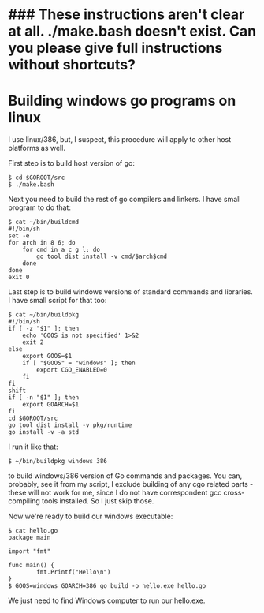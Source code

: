 # ### **These instructions aren't clear at all. ./make.bash doesn't exist. Can you please give full instructions without shortcuts?**


# Building windows go programs on linux

I use linux/386, but, I suspect, this procedure will apply to other host platforms as well.

First step is to build host version of go:

```
$ cd $GOROOT/src
$ ./make.bash
```

Next you need to build the rest of go compilers and linkers. I have small program to do that:

```
$ cat ~/bin/buildcmd
#!/bin/sh
set -e
for arch in 8 6; do
	for cmd in a c g l; do
		go tool dist install -v cmd/$arch$cmd
	done
done
exit 0
```

Last step is to build windows versions of standard commands and libraries. I have small script for that too:

```
$ cat ~/bin/buildpkg
#!/bin/sh
if [ -z "$1" ]; then
	echo 'GOOS is not specified' 1>&2
	exit 2
else
	export GOOS=$1
	if [ "$GOOS" = "windows" ]; then
		export CGO_ENABLED=0
	fi
fi
shift
if [ -n "$1" ]; then
	export GOARCH=$1
fi
cd $GOROOT/src
go tool dist install -v pkg/runtime
go install -v -a std
```

I run it like that:

```
$ ~/bin/buildpkg windows 386
```

to build windows/386 version of Go commands and packages. You can, probably, see it from my script, I exclude building of any cgo related parts - these will not work for me, since I do not have correspondent gcc cross-compiling tools installed. So I just skip those.

Now we're ready to build our windows executable:

```
$ cat hello.go
package main

import "fmt"

func main() {
        fmt.Printf("Hello\n")
}
$ GOOS=windows GOARCH=386 go build -o hello.exe hello.go
```

We just need to find Windows computer to run our hello.exe.